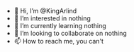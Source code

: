 - 👋 Hi, I’m @KingArlind
- 👀 I’m interested in nothing
- 🌱 I’m currently learning nothing
- 💞️ I’m looking to collaborate on nothing
- 📫 How to reach me, you can't

<!---
KingArlind/KingArlind is a ✨ special ✨ repository because its `README.md` (this file) appears on your GitHub profile.
You can click the Preview link to take a look at your changes.
--->
